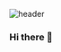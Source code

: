 ![header](https://capsule-render.vercel.app/api?type=waving&color=random&height=300&section=header&text=LUNA%20render&fontSize=90)


### Hi there 👋

<!--
**Seongjun5223/Seongjun5223** is a ✨ _special_ ✨ repository because its `README.md` (this file) appears on your GitHub profile.

Here are some ideas to get you started:

- 🔭 I’m currently working on ...
- 🌱 I’m currently learning ...
- 👯 I’m looking to collaborate on ...
- 🤔 I’m looking for help with ...
- 💬 Ask me about ...
- 📫 How to reach me: ...
- 😄 Pronouns: ...
- ⚡ Fun fact: ...
-->
